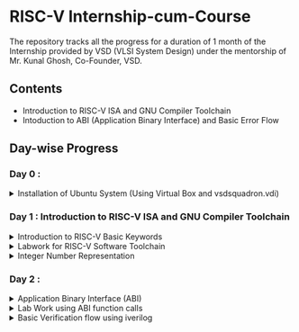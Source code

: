 # RISC-V Internship-cum-Course

The repository tracks all the progress for a duration of 1 month of the Internship provided by VSD (VLSI System Design) under the mentorship of Mr. Kunal Ghosh, Co-Founder, VSD.

## Contents 
- Introduction to RISC-V ISA and GNU Compiler Toolchain
- Intoduction to ABI (Application Binary Interface) and Basic Error Flow
## Day-wise Progress

### Day 0 : 
<details>
<summary>Installation of Ubuntu System (Using Virtual Box and vsdsquadron.vdi)</summary>
  -> Steps to install the System

1. Download the vsdsquadron file from the given link.
2. Next download the Virtual Box from the website and install the Virtual Box.
3. Setup the virtual Machine
4. While on the wizard of "Selecting Virtual Disk", select the location of the downloaded vsdsquadron.vdi file.
5. Finally provide the required space and processor value and finish the setup.
6. Run the Virtual Machine.

![Screenshot 2023-12-28 121708](https://github.com/madhavasawa/somaiya-riscv/assets/154996436/0d911aa5-f855-466f-9253-9802be61d2c1)
</details>

### Day 1 : Introduction to RISC-V ISA and GNU Compiler Toolchain
<details>
<summary> Introduction to RISC-V Basic Keywords </summary>
-> The RISC-V ISA (Instruction Set Architecture) stands out for its simplicity, with fixed-length instructions and a clean design. This simplicity aids in ease of understanding, implementation, and optimization. RISC-V's open-source nature enables a collaborative community, leading to continuous refinement, standardization, and the development of a rich software ecosystem. This openness empowers engineers to tailor processors to specific needs, from embedded systems to high-performance computing. Its royalty-free model fosters widespread adoption, making RISC-V a compelling choice for both academia and industry.

  The different instructions included in RISC-V are listed below:
  
1. Pseudo instructions - For e.g- mv,li,ret etc
2. Base integer instruction (RV64I, RV32I)-For e.g-lui,addi etc
3. Multiply extension (RV64M) -For e.g- mulw,divw etc
4. Single and double floating point instruction (RV64F, RV64D) -For e.g- flw,fadd etc
5. Application binary instruction
6. Memory allocation and stack pointer
</details>

<details> 
<summary> Labwork for RISC-V Software Toolchain</summary>
-> To start with, we first try the basic C-Program to find the sum of numbers from 1 to n
The code for the same is :
  
```
#include <stdio.h>
int main () {
	int i,sum = 0, n = 10;
	for (i = 1; i <=n; ++i) {
		sum += i;
	}
	printf("The sum of the number from 1 to %d is %d\n", n,sum);
	return 0;
	}
```
- To compile the above program, use the following command :
  ```
  gcc sum1ton.c
  ```
- Next, using the command below, we can get the output :
  ```
  ./a.out
  ```

  - The output of the above program is given below :
    ![Lab 1 0](https://github.com/madhavasawa/somaiya-riscv/assets/154996436/fc0d636d-f9cc-4f7f-9607-6a0a3afe4cb8)

-> Now in the case of RISC-V GNU , the following commands are executed :
- To use RISC-V gcc compiler, type
  ```
  riscv64-unknown-elf-gcc  -o <object filename.o> <filename.c>
  ```
- To List the details of a file, type
  ```
  riscv64-unknown-elf-gcc  -o <object filename.o> <filename.c>
  ```
- To deassemble the object file, type
  ```
  riscv64-unknown-elf-objdump <object file> -d <object filename.o>
  ```
- To highlight the main function
  ```
  riscv64-unknown-elf-objdump <object file> -d <object filename.o> | less
  ```
  ```
  /main
  n
  ```
  - The output for the above commands is give below (with total no of instructions)
  ![No of instr](https://github.com/madhavasawa/somaiya-riscv/assets/154996436/69f3563d-49d4-4e6c-bd8c-7b1e28172862)

</details>

<details> 
<summary> Integer Number Representation </summary>
- 64-bit Number System for Unsigned Numbers

![positive nos](https://github.com/madhavasawa/somaiya-riscv/assets/154996436/3b8a5c06-ad1e-4eea-b9ce-3dcc00a36c64)

- 64-bit Number System for Signed Numbers
   
![all nos](https://github.com/madhavasawa/somaiya-riscv/assets/154996436/7c44e57b-08ee-4f4f-a98b-0714ca3f5995)

-> The basic code to find the Highest and Smallest number possible in the 64-bit system is as follows
```
#include <stdio.h>
#include <math.h>

int main(){
  long long int max = (long long int)(pow(2,64)-1);
  long long int min = (long long int)(pow(2,64)*-1);
  printf("Highest Number represented by signed long long int is %llu \n", max);
  printf("Lowest Number represented by signed long long int is %llu \n", min);
  return 0;
}
```

</details>



### Day 2 :
<details>
<summary> Application Binary Interface (ABI) </summary>
-> Application Binary Interface (ABI) defines how software components interact at a binary level, ensuring compatibility across different compilers, platforms, and architectures. It specifies the conventions for function calls, data structures, and system calls, enabling interoperability between software modules and facilitating communication between programs at a low-level binary interface.
	
</details>

<details>
<summary> Lab Work using ABI function calls </summary>
</details>

<details>
<summary> Basic Verification flow using iverilog </summary>
</details>
